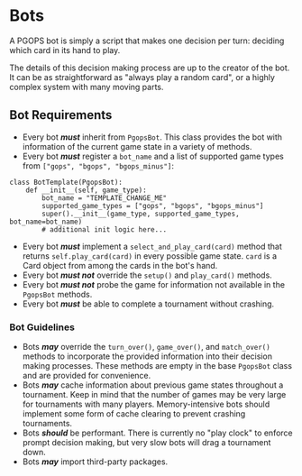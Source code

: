 # Bots

A PGOPS bot is simply a script that makes one decision per turn: deciding which card in its hand to play.

The details of this decision making process are up to the creator of the bot. It can be as straightforward as "always play a random card", or a highly complex system with many moving parts.

## Bot Requirements
- Every bot ***must*** inherit from `PgopsBot`. This class provides the bot with information of the current game state in a variety of methods.
- Every bot ***must*** register a `bot_name` and a list of supported game types from `["gops", "bgops", "bgops_minus"]`:
```
class BotTemplate(PgopsBot):
    def __init__(self, game_type):
        bot_name = "TEMPLATE_CHANGE_ME"
        supported_game_types = ["gops", "bgops", "bgops_minus"]
        super().__init__(game_type, supported_game_types, bot_name=bot_name)
        # additional init logic here...
```
- Every bot ***must*** implement a `select_and_play_card(card)` method that returns `self.play_card(card)` in every possible game state. `card` is a Card object from among the cards in the bot's hand.
- Every bot ***must not*** override the `setup()` and `play_card()` methods.
- Every bot ***must not*** probe the game for information not available in the `PgopsBot` methods.
- Every bot ***must*** be able to complete a tournament without crashing.

### Bot Guidelines
- Bots ***may*** override the `turn_over()`, `game_over()`, and `match_over()` methods to incorporate the provided information into their decision making processes. These methods are empty in the base `PgopsBot` class and are provided for convenience.
- Bots ***may*** cache information about previous game states throughout a tournament. Keep in mind that the number of games may be very large for tournaments with many players. Memory-intensive bots should implement some form of cache clearing to prevent crashing tournaments.
- Bots ***should*** be performant. There is currently no "play clock" to enforce prompt decision making, but very slow bots will drag a tournament down.
- Bots ***may*** import third-party packages.